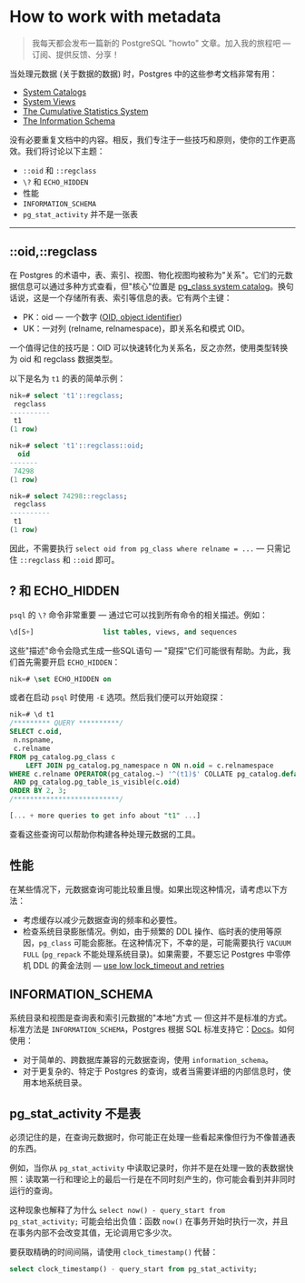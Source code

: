 # How to work with metadata

> 我每天都会发布一篇新的 PostgreSQL "howto" 文章。加入我的旅程吧 — 订阅、提供反馈、分享！

当处理元数据 (关于数据的数据) 时，Postgres 中的这些参考文档非常有用：

- [System Catalogs](https://postgresql.org/docs/current/catalogs.html)
- [System Views](https://postgresql.org/docs/current/views.html)
- [The Cumulative Statistics System](https://postgresql.org/docs/current/monitoring-stats.html)
- [The Information Schema](https://postgresql.org/docs/current/information-schema.html)

没有必要重复文档中的内容。相反，我们专注于一些技巧和原则，使你的工作更高效。我们将讨论以下主题：

- `::oid` 和 `::regclass`
- `\?` 和 `ECHO_HIDDEN`
- 性能
- `INFORMATION_SCHEMA`
- `pg_stat_activity` 并不是一张表

------

## ::oid,::regclass

在 Postgres 的术语中，表、索引、视图、物化视图均被称为"关系"。它们的元数据信息可以通过多种方式查看，但"核心"位置是 [pg_class system catalog](https://postgresql.org/docs/current/catalog-pg-class.html)。换句话说，这是一个存储所有表、索引等信息的表。它有两个主键：

- PK：oid — 一个数字 ([OID, object identifier](https://postgresql.org/docs/current/datatype-oid.html))
- UK：一对列 (relname, relnamespace)，即关系名和模式 OID。

一个值得记住的技巧是：OID 可以快速转化为关系名，反之亦然，使用类型转换为 oid 和 regclass 数据类型。

以下是名为 `t1` 的表的简单示例：

```sql
nik=# select 't1'::regclass;
 regclass
----------
 t1
(1 row)

nik=# select 't1'::regclass::oid;
  oid
-------
 74298
(1 row)

nik=# select 74298::regclass;
 regclass
----------
 t1
(1 row)
```

因此，不需要执行 `select oid from pg_class where relname = ...` — 只需记住 `::regclass` 和 `::oid` 即可。

## ? 和 ECHO_HIDDEN

`psql` 的 `\?` 命令非常重要 — 通过它可以找到所有命令的相关描述。例如：

```sql
\d[S+]                 list tables, views, and sequences
```

这些"描述"命令会隐式生成一些SQL语句 — "窥探"它们可能很有帮助。为此，我们首先需要开启 `ECHO_HIDDEN`：

```sql
nik=# \set ECHO_HIDDEN on
```

或者在启动 `psql` 时使用 `-E` 选项。然后我们便可以开始窥探：

```sql
nik=# \d t1
/********* QUERY **********/
SELECT c.oid,
 n.nspname,
 c.relname
FROM pg_catalog.pg_class c
    LEFT JOIN pg_catalog.pg_namespace n ON n.oid = c.relnamespace
WHERE c.relname OPERATOR(pg_catalog.~) '^(t1)$' COLLATE pg_catalog.default
 AND pg_catalog.pg_table_is_visible(c.oid)
ORDER BY 2, 3;
/**************************/

[... + more queries to get info about "t1" ...]
```

查看这些查询可以帮助你构建各种处理元数据的工具。

## 性能

在某些情况下，元数据查询可能比较重且慢。如果出现这种情况，请考虑以下方法：

- 考虑缓存以减少元数据查询的频率和必要性。
- 检查系统目录膨胀情况。例如，由于频繁的 DDL 操作、临时表的使用等原因，`pg_class` 可能会膨胀。在这种情况下，不幸的是，可能需要执行 `VACUUM FULL` (`pg_repack` 不能处理系统目录)。如果需要，不要忘记 Postgres 中零停机 DDL 的黄金法则 — [use low lock_timeout and retries](https://postgres.ai/blog/20210923-zero-downtime-postgres-schema-migrations-lock-timeout-and-retries)

## INFORMATION_SCHEMA

系统目录和视图是查询表和索引元数据的"本地"方式 — 但这并不是标准的方式。标准方法是 `INFORMATION_SCHEMA`，Postgres 根据 SQL 标准支持它：[Docs](https://postgresql.org/docs/current/information-schema.html)。如何使用：

- 对于简单的、跨数据库兼容的元数据查询，使用 `information_schema`。
- 对于更复杂的、特定于 Postgres 的查询，或者当需要详细的内部信息时，使用本地系统目录。

## pg_stat_activity 不是表

必须记住的是，在查询元数据时，你可能正在处理一些看起来像但行为不像普通表的东西。

例如，当你从 `pg_stat_activity` 中读取记录时，你并不是在处理一致的表数据快照：读取第一行和理论上的最后一行是在不同时刻产生的，你可能会看到并非同时运行的查询。

这种现象也解释了为什么 `select now() - query_start from pg_stat_activity;` 可能会给出负值：函数 `now()` 在事务开始时执行一次，并且在事务内部不会改变其值，无论调用它多少次。

要获取精确的时间间隔，请使用 `clock_timestamp()` 代替：

```sql
select clock_timestamp() - query_start from pg_stat_activity;
```